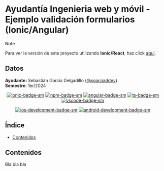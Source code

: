 <!-- omit in toc -->
# Ayudantía Ingenieria web y móvil - Ejemplo validación formularios (Ionic/Angular)

> [!NOTE]
> Para ver la versión de este proyecto utilizando **Ionic/React**, haz click [aquí][ejemplo-react-link].

<!-- omit in toc -->
## Datos

**Ayudante:** Sebastián García Delgadillo ([@sgarciaddev](https://github.com/sgarciaddev)). <br />
**Semestre:** 1er/2024 <br />

<div align="center">

[![ionic-badge-sm]][ionic-web] [![npm-badge-sm]][npm-web] [![angular-badge-sm]][angular-web] [![ts-badge-sm]][ts-web] [![vscode-badge-sm]][vscode-web]

[![ios-development-badge-sm]][ios-development-web] [![android-development-badge-sm]][android-development-web]

</div>

<!-- omit in toc -->
## Índice

- [Contenidos](#contenidos)


## Contenidos

Bla bla bla

[ejemplo-react-link]: #
[ts-badge-sm]: https://img.shields.io/badge/TypeScript-3178C6?logo=typescript&logoColor=fff&style=flat
[ts-web]: https://www.typescriptlang.org/
[angular-badge-sm]: https://img.shields.io/badge/Angular-DD0031?logo=angular&logoColor=fff&style=flat
[angular-web]: https://angular.io/
[npm-badge-sm]: https://img.shields.io/badge/npm-CB3837?logo=npm&logoColor=fff&style=flat
[npm-web]: https://www.npmjs.com/
[vscode-badge-sm]: https://img.shields.io/badge/Visual_Studio_Code-007ACC?logo=visual-studio-code&logoColor=fff&style=flat
[vscode-web]: https://code.visualstudio.com/
[ionic-badge-sm]: https://img.shields.io/badge/Ionic-3880FF?logo=ionic&logoColor=fff&style=flat
[ionic-web]: https://ionicframework.com/
[ios-development-badge-sm]: https://img.shields.io/badge/iOS_Development-000000?logo=ios&logoColor=fff&style=flat
[ios-development-web]: https://developer.apple.com/ios/
[android-development-badge-sm]: https://img.shields.io/badge/Android_Development-3DDC84?logo=android&logoColor=fff&style=flat
[android-development-web]: https://developer.android.com/

